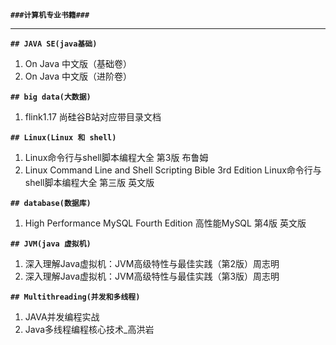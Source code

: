**`###计算机专业书籍###`**

---------------------------------------------------------------------------------------------------------------------------------------------

**`## JAVA SE(java基础)`**  
1. On Java 中文版（基础卷）  
2. On Java 中文版（进阶卷）  

**`## big data(大数据)`**  
1. flink1.17 尚硅谷B站对应带目录文档     


**`## Linux(Linux 和 shell)`**  
1. Linux命令行与shell脚本编程大全 第3版 布鲁姆       
2. Linux Command Line and Shell Scripting Bible 3rd Edition   Linux命令行与shell脚本编程大全 第三版 英文版  

**`## database(数据库)`**  
1. High Performance MySQL Fourth Edition  高性能MySQL 第4版 英文版  


**`## JVM(java 虚拟机)`**  
1. 深入理解Java虚拟机：JVM高级特性与最佳实践（第2版）周志明    
2. 深入理解Java虚拟机：JVM高级特性与最佳实践（第3版）周志明   



**`## Multithreading(并发和多线程)`**   
1. JAVA并发编程实战  
2. Java多线程编程核心技术_高洪岩   
